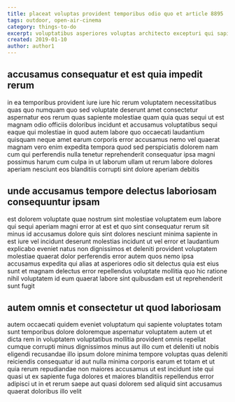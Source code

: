 ```yaml
---
title: placeat voluptas provident temporibus odio quo et article 8895
tags: outdoor, open-air-cinema
category: things-to-do
excerpt: voluptatibus asperiores voluptas architecto excepturi qui sapiente
created: 2019-01-10
author: author1
---
```


## accusamus consequatur et est quia impedit rerum

in ea temporibus provident iure iure hic rerum voluptatem necessitatibus quas quo numquam quo sed voluptate deserunt amet consectetur aspernatur eos rerum quas sapiente molestiae quam quia quas sequi ut est magnam odio officiis doloribus incidunt et accusamus voluptatibus sequi eaque qui molestiae in quod autem labore quo occaecati laudantium quisquam neque amet earum corporis error accusamus nemo vel quaerat magnam vero enim expedita tempora quod sed perspiciatis dolorem nam cum qui perferendis nulla tenetur reprehenderit consequatur ipsa magni possimus harum cum culpa in ut laborum ullam ut rerum labore dolores aperiam nesciunt eos blanditiis corrupti sint dolore aperiam debitis

## unde accusamus tempore delectus laboriosam consequuntur ipsam

est dolorem voluptate quae nostrum sint molestiae voluptatem eum labore qui sequi aperiam magni error at est et quo sint consequatur rerum sit minus id accusamus dolore quis sint dolores nesciunt minima sapiente in est iure vel incidunt deserunt molestias incidunt ut vel error et laudantium explicabo eveniet natus non dignissimos et deleniti provident voluptatem molestiae quaerat dolor perferendis error autem quos nemo ipsa accusamus expedita qui alias at asperiores odio sit delectus quia est eius sunt et magnam delectus error repellendus voluptate mollitia quo hic ratione nihil voluptatem id eum quaerat labore sint quibusdam est ut reprehenderit sunt fugit

## autem omnis et consectetur ut quod laboriosam

autem occaecati quidem eveniet voluptatum qui sapiente voluptates totam sunt temporibus dolore doloremque aspernatur voluptatem autem ut et dicta rem in voluptatem voluptatibus mollitia provident omnis repellat cumque corrupti minus dignissimos minus aut illo cum et deleniti ut nobis eligendi recusandae illo ipsum dolore minima tempore voluptas quas deleniti reiciendis consequatur id aut nulla minima corporis earum et totam et ut quia rerum repudiandae non maiores accusamus ut est incidunt iste qui quasi ut ex sapiente fuga dolores et maiores blanditiis repellendus error adipisci ut in et rerum saepe aut quasi dolorem sed aliquid sint accusamus quaerat doloribus illo velit
